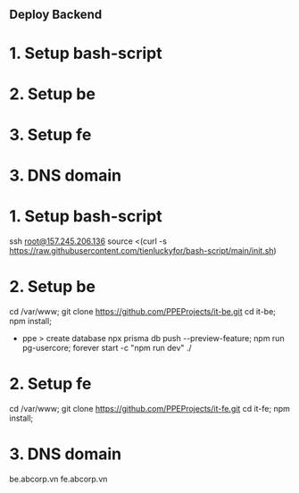 Deploy Backend
--
# 1. Setup bash-script
# 2. Setup be
# 3. Setup fe
# 3. DNS domain


# 1. Setup bash-script
ssh root@157.245.206.136
source <(curl -s https://raw.githubusercontent.com/tienluckyfor/bash-script/main/init.sh)

# 2. Setup be
cd /var/www;
git clone https://github.com/PPEProjects/it-be.git
cd it-be;
npm install;
- ppe > create database
npx prisma db push --preview-feature;
npm run pg-usercore;
forever start -c "npm run dev" ./

# 2. Setup fe
cd /var/www;
git clone https://github.com/PPEProjects/it-fe.git
cd it-fe;
npm install;

# 3. DNS domain
be.abcorp.vn
fe.abcorp.vn